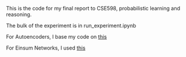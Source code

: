 
This is the code for my final report to CSE598, probabilistic learning and reasoning.

The bulk of the experiment is in run_experiment.ipynb

For Autoencoders, I base my code on [this](https://github.com/AntixK/PyTorch-VAE)

For Einsum Networks, I used [this](https://github.com/cambridge-mlg/EinsumNetworks)



